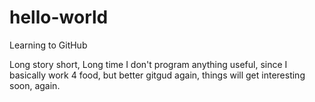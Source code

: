 # hello-world
Learning to GitHub

Long story short, Long time I don't program anything useful, since I basically work 4 food, but better gitgud again, things will get interesting soon, again.
